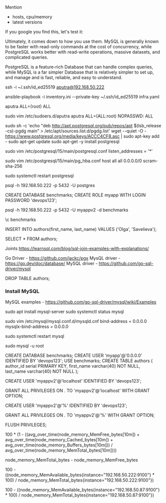 Mention

- hosts, cpu/memory
- latest versions


If you google you find this, let's test it:

Ultimately, it comes down to how you use them. MySQL is generally known to be faster with read-only commands at the cost of concurrency, while PostgreSQL works better with read-write operations, massive datasets, and complicated queries.

PostgreSQL is a feature-rich Database that can handle complex queries, while MySQL is a far simpler Database that is relatively simpler to set up, and manage and is fast, reliable, and easy to understand.



ssh -i ~/.ssh/id_ed25519 aputra@192.168.50.222

ansible-playbook -i inventory.ini --private-key ~/.ssh/id_ed25519 infra.yaml


aputra  ALL=(root) ALL

sudo vim /etc/sudoers.d/aputra
aputra ALL=(ALL:root) NOPASSWD: ALL







sudo sh -c 'echo "deb http://apt.postgresql.org/pub/repos/apt $(lsb_release -cs)-pgdg main" > /etc/apt/sources.list.d/pgdg.list'
wget --quiet -O - https://www.postgresql.org/media/keys/ACCC4CF8.asc | sudo apt-key add -
sudo apt-get update
sudo apt-get -y install postgresql

sudo vim /etc/postgresql/15/main/postgresql.conf
listen_addresses = '*'


sudo vim /etc/postgresql/15/main/pg_hba.conf
host  all  all 0.0.0.0/0 scram-sha-256

sudo systemctl restart postgresql



psql -h 192.168.50.222 -p 5432 -U postgres


CREATE DATABASE benchmarks;
CREATE ROLE myapp WITH LOGIN PASSWORD 'devops123';

psql -h 192.168.50.222 -p 5432 -U myappv2 -d benchmarks

\c benchmarks



INSERT INTO authors(first_name, last_name)
VALUES ('Olga', 'Savelieva');

SELECT * FROM authors;

Joints
https://learnsql.com/blog/sql-join-examples-with-explanations/

Go Driver - https://github.com/jackc/pgx
MysQL driver - https://go.dev/doc/database/
MySQL driver - https://github.com/go-sql-driver/mysql

DROP TABLE authors;






### Install MySQL

MySQL examples - https://github.com/go-sql-driver/mysql/wiki/Examples

sudo apt install mysql-server
sudo systemctl status mysql

sudo vim /etc/mysql/mysql.conf.d/mysqld.cnf
bind-address            = 0.0.0.0
mysqlx-bind-address     = 0.0.0.0

sudo systemctl restart mysql

sudo mysql -u root

CREATE DATABASE benchmarks;
CREATE USER 'myapp'@'0.0.0.0' IDENTIFIED BY 'devops123';
USE benchmarks;
CREATE TABLE authors (
    author_id  serial PRIMARY KEY,
    first_name varchar(40) NOT NULL,
    last_name  varchar(40) NOT NULL
);




CREATE USER 'myappv2'@'localhost' IDENTIFIED BY 'devops123';

GRANT ALL PRIVILEGES ON *.* TO 'myappv2'@'localhost' WITH GRANT OPTION;



CREATE USER 'myappv2'@'%' IDENTIFIED BY 'devops123';

GRANT ALL PRIVILEGES ON *.* TO 'myappv2'@'%' WITH GRANT OPTION;

FLUSH PRIVILEGES;






100 * (1 - ((avg_over_time(node_memory_MemFree_bytes[10m]) + avg_over_time(node_memory_Cached_bytes[10m]) + avg_over_time(node_memory_Buffers_bytes[10m])) / avg_over_time(node_memory_MemTotal_bytes[10m])))

node_memory_MemTotal_bytes - node_memory_MemFree_bytes

100 - ((node_memory_MemAvailable_bytes{instance="192.168.50.222:9100"} * 100) / node_memory_MemTotal_bytes{instance="192.168.50.222:9100"})

100 - ((node_memory_MemAvailable_bytes{instance="192.168.50.87:9100"} * 100) / node_memory_MemTotal_bytes{instance="192.168.50.87:9100"})